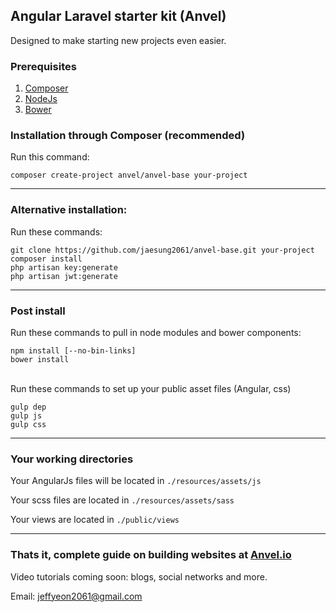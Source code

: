 ## Angular Laravel starter kit (Anvel)

Designed to make starting new projects even easier.

### Prerequisites

1. <a href="//getcomposer.org">Composer</a>
2. <a href="//nodejs.org">NodeJs</a>
3. <a href="//www.npmjs.com/package/bower">Bower</a>

### Installation through Composer (recommended)

Run this command:

```
composer create-project anvel/anvel-base your-project
```

<hr/>

### Alternative installation:

Run these commands:

```
git clone https://github.com/jaesung2061/anvel-base.git your-project
composer install
php artisan key:generate
php artisan jwt:generate
```

<hr/>

### Post install

Run these commands to pull in node modules and bower components:

```
npm install [--no-bin-links]
bower install
```

<br/>
Run these commands to set up your public asset files (Angular, css)

```
gulp dep
gulp js
gulp css
```

<hr/>

### Your working directories

Your AngularJs files will be located in `./resources/assets/js`

Your scss files are located in `./resources/assets/sass`

Your views are located in `./public/views`

<hr/>

### Thats it, complete guide on building websites at [Anvel.io](http://anvel.io)

Video tutorials coming soon: blogs, social networks and more.

Email: jeffyeon2061@gmail.com